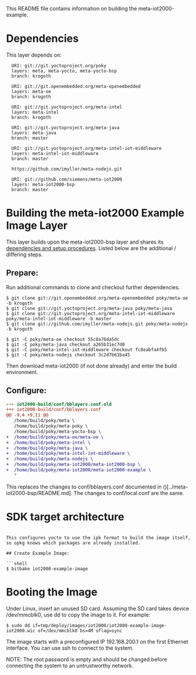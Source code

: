 This README file contains information on building the meta-iot2000-example.

Dependencies
============

This layer depends on:

```
  URI: git://git.yoctoproject.org/poky
  layers: meta, meta-yocto, meta-yocto-bsp
  branch: krogoth

  URI: git://git.openembedded.org/meta-openembedded
  layers: meta-oe
  branch: krogoth

  URI: git://git.yoctoproject.org/meta-intel
  layers: meta-intel
  branch: krogoth

  URI: git://git.yoctoproject.org/meta-java
  layers: meta-java
  branch: master

  URI: git://git.yoctoproject.org/meta-intel-iot-middleware
  layers: meta-intel-iot-middleware
  branch: master

  https://github.com/imyller/meta-nodejs.git

  URI: git://github.com/siemens/meta-iot2000
  layers: meta-iot2000-bsp
  branch: master
```


Building the meta-iot2000 Example Image Layer
=============================================

This layer builds upon the meta-iot2000-bsp layer and shares its [dependencies
and setup procedures](../meta-iot2000-bsp/README.md). Listed below are the
additional / differing steps.

## Prepare:

Run additional commands to clone and checkout further dependencies.

```shell
$ git clone git://git.openembedded.org/meta-openembedded poky/meta-oe -b krogoth
$ git clone git://git.yoctoproject.org/meta-java poky/meta-java
$ git clone git://git.yoctoproject.org/meta-intel-iot-middleware poky/meta-intel-iot-middleware -b master
$ git clone git://github.com/imyller/meta-nodejs.git poky/meta-nodejs -b krogoth
```

```shell
$ git -C poky/meta-oe checkout 55c8a76da5dc
$ git -C poky/meta-java checkout a265b31ec7d0
$ git -C poky/meta-intel-iot-middleware checkout fc8eabfa4fb5
$ git -C poky/meta-nodejs checkout 3c2d7b61ba45
```

Then download meta-iot2000 (if not done already) and enter the build
environment.

## Configure:

```diff
--- iot2000-build/conf/bblayers.conf.old
+++ iot2000-build/conf/bblayers.conf
@@ -9,4 +9,11 @@
   /home/build/poky/meta \
   /home/build/poky/meta-poky \
   /home/build/poky/meta-yocto-bsp \
+  /home/build/poky/meta-oe/meta-oe \
+  /home/build/poky/meta-intel \
+  /home/build/poky/meta-java \
+  /home/build/poky/meta-intel-iot-middleware \
+  /home/build/poky/meta-nodejs \
+  /home/build/poky/meta-iot2000/meta-iot2000-bsp \
+  /home/build/poky/meta-iot2000/meta-iot2000-example \
   "
```

This replaces the changes to conf/bblayers.conf documented in
()[../meta-iot2000-bsp/README.md]. The changes to conf/local.conf are the same.

#
# SDK target architecture
```

This configures yocto to use the ipk format to build the image itself, so opkg knows which packages are already installed.

## Create Example Image:

```shell
$ bitbake iot2000-example-image

```


Booting the Image
=================

Under Linux, insert an unused SD card. Assuming the SD card takes device
/dev/mmcblk0, use dd to copy the image to it. For example:

```shell
$ sudo dd if=tmp/deploy/images/iot2000/iot2000-example-image-iot2000.wic of=/dev/mmcblk0 bs=4M oflag=sync
```

The image starts with a preconfigured IP 192.168.200.1 on the first Ethernet
interface. You can use ssh to connect to the system.

NOTE: The root password is empty and should be changed before connecting the
system to an untrustworthy network.
